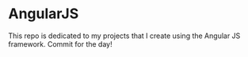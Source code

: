 # AngularJS

This repo is dedicated to my projects that I create using the Angular JS framework. Commit for the day!
